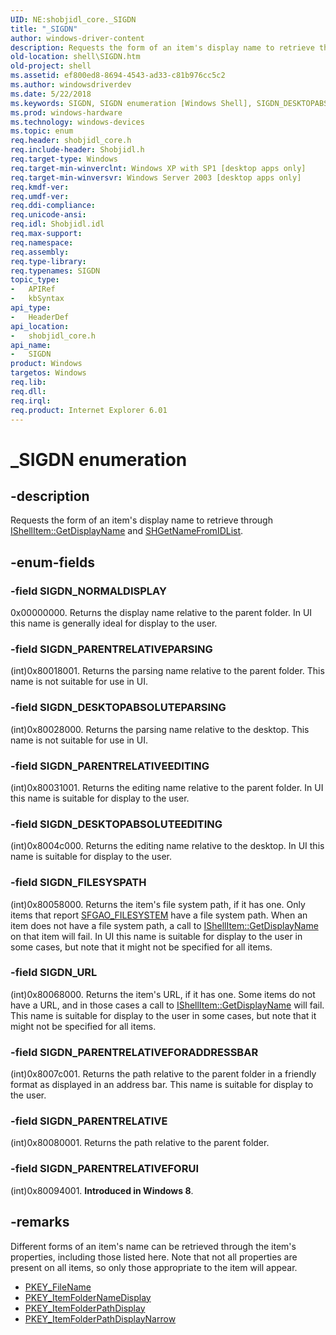```yaml
---
UID: NE:shobjidl_core._SIGDN
title: "_SIGDN"
author: windows-driver-content
description: Requests the form of an item's display name to retrieve through IShellItem::GetDisplayName and SHGetNameFromIDList.
old-location: shell\SIGDN.htm
old-project: shell
ms.assetid: ef800ed8-8694-4543-ad33-c81b976cc5c2
ms.author: windowsdriverdev
ms.date: 5/22/2018
ms.keywords: SIGDN, SIGDN enumeration [Windows Shell], SIGDN_DESKTOPABSOLUTEEDITING, SIGDN_DESKTOPABSOLUTEPARSING, SIGDN_FILESYSPATH, SIGDN_NORMALDISPLAY, SIGDN_PARENTRELATIVE, SIGDN_PARENTRELATIVEEDITING, SIGDN_PARENTRELATIVEFORADDRESSBAR, SIGDN_PARENTRELATIVEFORUI, SIGDN_PARENTRELATIVEPARSING, SIGDN_URL, _SIGDN, inet_SIGDN, shell.SIGDN, shobjidl_core/SIGDN, shobjidl_core/SIGDN_DESKTOPABSOLUTEEDITING, shobjidl_core/SIGDN_DESKTOPABSOLUTEPARSING, shobjidl_core/SIGDN_FILESYSPATH, shobjidl_core/SIGDN_NORMALDISPLAY, shobjidl_core/SIGDN_PARENTRELATIVE, shobjidl_core/SIGDN_PARENTRELATIVEEDITING, shobjidl_core/SIGDN_PARENTRELATIVEFORADDRESSBAR, shobjidl_core/SIGDN_PARENTRELATIVEFORUI, shobjidl_core/SIGDN_PARENTRELATIVEPARSING, shobjidl_core/SIGDN_URL
ms.prod: windows-hardware
ms.technology: windows-devices
ms.topic: enum
req.header: shobjidl_core.h
req.include-header: Shobjidl.h
req.target-type: Windows
req.target-min-winverclnt: Windows XP with SP1 [desktop apps only]
req.target-min-winversvr: Windows Server 2003 [desktop apps only]
req.kmdf-ver: 
req.umdf-ver: 
req.ddi-compliance: 
req.unicode-ansi: 
req.idl: Shobjidl.idl
req.max-support: 
req.namespace: 
req.assembly: 
req.type-library: 
req.typenames: SIGDN
topic_type:
-	APIRef
-	kbSyntax
api_type:
-	HeaderDef
api_location:
-	shobjidl_core.h
api_name:
-	SIGDN
product: Windows
targetos: Windows
req.lib: 
req.dll: 
req.irql: 
req.product: Internet Explorer 6.01
---
```


# _SIGDN enumeration


## -description


Requests the form of an item's display name to retrieve through <a href="https://msdn.microsoft.com/9b159be9-3797-4c8b-90f8-9d3b3a3afb71">IShellItem::GetDisplayName</a> and <a href="https://msdn.microsoft.com/d2fc1eeb-bd76-4bd7-9a4f-4142e53f0afb">SHGetNameFromIDList</a>.


## -enum-fields




### -field SIGDN_NORMALDISPLAY

0x00000000. Returns the display name relative to the parent folder. In UI this name is generally ideal for display to the user.


### -field SIGDN_PARENTRELATIVEPARSING

(int)0x80018001. Returns the parsing name relative to the parent folder. This name is not suitable for use in UI.


### -field SIGDN_DESKTOPABSOLUTEPARSING

(int)0x80028000. Returns the parsing name relative to the desktop. This name is not suitable for use in UI.


### -field SIGDN_PARENTRELATIVEEDITING

(int)0x80031001. Returns the editing name relative to the parent folder. In UI this name is suitable for display to the user.


### -field SIGDN_DESKTOPABSOLUTEEDITING

(int)0x8004c000. Returns the editing name relative to the desktop. In UI this name is suitable for display to the user.


### -field SIGDN_FILESYSPATH

(int)0x80058000. Returns the item's file system path, if it has one. Only items that report <a href="https://msdn.microsoft.com/4cb85995-cdc8-4474-8c4d-c783ac91c759">SFGAO_FILESYSTEM</a> have a file system path. When an item does not have a file system path, a call to <a href="https://msdn.microsoft.com/9b159be9-3797-4c8b-90f8-9d3b3a3afb71">IShellItem::GetDisplayName</a> on that item will fail. In UI this name is suitable for display to the user in some cases, but note that it might not be specified for all items.


### -field SIGDN_URL

(int)0x80068000. Returns the item's URL, if it has one. Some items do not have a URL, and in those cases a call to <a href="https://msdn.microsoft.com/9b159be9-3797-4c8b-90f8-9d3b3a3afb71">IShellItem::GetDisplayName</a> will fail. This name is suitable for display to the user in some cases, but note that it might not be specified for all items.


### -field SIGDN_PARENTRELATIVEFORADDRESSBAR

(int)0x8007c001. Returns the path relative to the parent folder in a friendly format as displayed in an address bar. This name is suitable for display to the user.


### -field SIGDN_PARENTRELATIVE

(int)0x80080001. Returns the path relative to the parent folder.


### -field SIGDN_PARENTRELATIVEFORUI

(int)0x80094001. <b>Introduced in Windows 8</b>.


## -remarks



Different forms of an item's name can be retrieved through the item's properties, including those listed here. Note that not all properties are present on all items, so only those appropriate to the item will appear.
            
                

<ul>
<li>
<a href="https://msdn.microsoft.com/40940026-6c67-4196-aff6-5f846dc94f27">PKEY_FileName</a>
</li>
<li>
<a href="https://msdn.microsoft.com/4049b6cb-41a1-4df6-89d1-a2022d3a285d">PKEY_ItemFolderNameDisplay</a>
</li>
<li>
<a href="https://msdn.microsoft.com/16f67edc-ca8a-4c2e-9d9b-be8600446e51">PKEY_ItemFolderPathDisplay</a>
</li>
<li>
<a href="https://msdn.microsoft.com/f60b7465-bca4-4c7b-9caf-9cda1bf6eeeb">PKEY_ItemFolderPathDisplayNarrow</a>
</li>
</ul>


